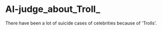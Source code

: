 # AI-judge_about_Troll_
There have been a lot of suicide cases of celebrities because of 'Trolls'.  
